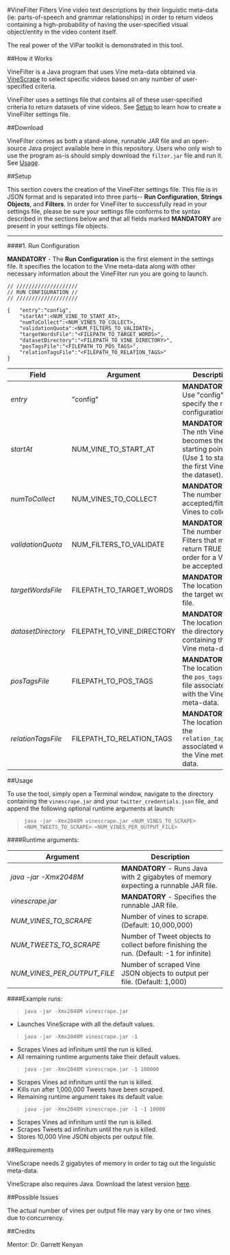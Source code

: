  
#VineFilter
Filters Vine video text descriptions by their linguistic meta-data (ie: parts-of-speech and grammar relationships) in order to return videos containing a high-probability of having the user-specified visual object/entity in the video content itself.

The real power of the ViPar toolkit is demonstrated in this tool. 

##How it Works

VineFilter is a Java program that uses Vine meta-data obtained via [VineScrape](https://github.com/DannyDelott/ViPar-Toolkit/tree/master/VineScrape) to select specific videos based on any number of user-specified criteria.  

VineFilter uses a settings file that contains all of these user-specified criteria to return datasets of vine videos. See [Setup](#setup) to learn how to create a VineFilter settings file.

##Download

VineFilter comes as both a stand-alone, runnable JAR file and an open-source Java project available here in this repository. Users who only wish to use the program as-is should simply download the `filter.jar` file and run it. See [Usage](#usage).

##Setup

This section covers the creation of the VineFilter settings file.  This file is in JSON format and is separated into three parts-- **Run Configuration**, **Strings Objects**, and **Filters**. In order for VineFilter to successfully read in your settings file, please be sure your settings file conforms to the syntax described in the sections below and that all fields marked **MANDATORY** are present in your settings file objects.

---

####1. Run Configuration

**MANDATORY** - The **Run Configuration** is the first element in the settings file. It specifies the location to the Vine meta-data along with other necessary information about the VineFilter run you are going to launch.

    // ////////////////////
    // RUN CONFIGURATION //
    // ////////////////////
    
    {	"entry":"config",
		"startAt":<NUM_VINE_TO_START_AT>,
		"numToCollect":<NUM_VINES_TO_COLLECT>,
		"validationQuota":<NUM_FILTERS_TO_VALIDATE>,
		"targetWordsFile":"<FILEPATH_TO_TARGET_WORDS>",
		"datasetDirectory":"<FILEPATH_TO_VINE_DIRECTORY>",
		"posTagsFile":"<FILEPATH_TO_POS_TAGS>",
		"relationTagsFile":"<FILEPATH_TO_RELATION_TAGS>"
    }
    
| Field | Argument | Description |
|---|---|---|
| *entry* | "config" |	**MANDATORY** - Use "config" to specify the run configuration. |
| *startAt* | NUM_VINE_TO_START_AT| **MANDATORY** - The nth Vine becomes the starting point. (Use 1 to start at the first Vine in the dataset).|
| *numToCollect* | NUM_VINES_TO_COLLECT| **MANDATORY** - The number of accepted/filtered Vines to collect.|
| *validationQuota* | NUM_FILTERS_TO_VALIDATE| **MANDATORY** - The number of Filters that must return TRUE in order for a Vine to be accepted.|
| *targetWordsFile* | FILEPATH_TO_TARGET_WORDS| **MANDATORY** - The location of the target words file.|
| *datasetDirectory* | FILEPATH_TO_VINE_DIRECTORY| **MANDATORY** - The location of the directory containing the Vine meta-data.|
| *posTagsFile* | FILEPATH_TO_POS_TAGS| **MANDATORY** - The location of the `pos_tags.txt` file associated with the Vine meta-data.|
| *relationTagsFile* | FILEPATH_TO_RELATION_TAGS| **MANDATORY** - The location of the `relation_tags.txt` associated with the Vine meta-data.|





##Usage

To use the tool, simply open a Terminal window, navigate to the directory containing the `vinescrape.jar` and your `twitter_credentials.json` file, and append the following optional runtime arguments at launch:

> `java -jar -Xmx2048M vinescrape.jar <NUM_VINES_TO_SCRAPE> <NUM_TWEETS_TO_SCRAPE> <NUM_VINES_PER_OUTPUT_FILE>`


####Runtime arguments:

| Argument	| Description |
|---|---|
| *java -jar -Xmx2048M* |	**MANDATORY** - Runs Java with 2 gigabytes of memory expecting a runnable JAR file. |
| *vinescrape.jar* | **MANDATORY** -	Specifies the runnable JAR file. |
| *NUM_VINES_TO_SCRAPE* |	Number of vines to scrape. (Default: 10,000,000) |
| *NUM_TWEETS_TO_SCRAPE* |	Number of Tweet objects to collect before finishing the run. (Default: -1 for infinite) |
| *NUM_VINES_PER_OUTPUT_FILE* |	Number of scraped Vine JSON objects to output per file. (Default: 1,000) |

####Example runs:

> `java -jar -Xmx2048M vinescrape.jar`  

   - Launches VineScrape with all the default values.  

> `java -jar -Xmx2048M vinescrape.jar -1`  
   
   - Scrapes Vines ad infinitum until the run is killed.  
   - All remaining runtime arguments take their default values. 
   
> `java -jar -Xmx2048M vinescrape.jar -1 100000`   
   
   - Scrapes Vines ad infinitum until the run is killed.  
   - Kills run after 1,000,000 Tweets have been scraped.  
   - Remaining runtime argument takes its default value.    

> `java -jar -Xmx2048M vinescrape.jar -1 -1 10000`  
   
   - Scrapes Vines ad infinitum until the run is killed.   
   - Scrapes Tweets ad infinitum until the run is killed.  
   - Stores 10,000 Vine JSON objects per output file.   



##Requirements

VineScrape needs 2 gigabytes of memory in order to tag out the linguistic meta-data.

VineScrape also requires Java. Download the latest version [here](http://www.java.com/).

##Possible Issues

The actual number of vines per output file may vary by one or two vines due to concurrency.

##Credits

Mentor: Dr. Garrett Kenyan
